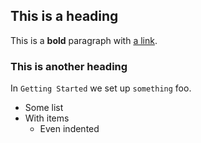 ## This is a heading ##

This is a <b>bold</b> paragraph with [a link](http://www.disney.com/).

### This is another heading

In `Getting Started` we set up `something` foo.

* Some list
* With items
  * Even indented

